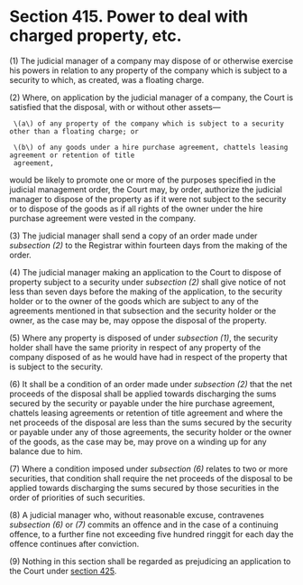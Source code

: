 # Section 415. Power to deal with charged property, etc.

\(1\) The judicial manager of a company may dispose of or otherwise exercise his powers in relation to any property of the company which is subject to a security to which, as created, was a floating charge.

\(2\) Where, on application by the judicial manager of a company, the Court is satisfied that the disposal, with or without other assets—

     \(a\) of any property of the company which is subject to a security other than a floating charge; or

     \(b\) of any goods under a hire purchase agreement, chattels leasing agreement or retention of title  
     agreement,

would be likely to promote one or more of the purposes specified in the judicial management order, the Court may, by order, authorize the judicial manager to dispose of the property as if it were not subject to the security or to dispose of the goods as if all rights of the owner under the hire purchase agreement were vested in the company.

\(3\) The judicial manager shall send a copy of an order made under _subsection \(2\)_ to the Registrar within fourteen days from the making of the order.

\(4\) The judicial manager making an application to the Court to dispose of property subject to a security under _subsection \(2\)_ shall give notice of not less than seven days before the making of the application, to the security holder or to the owner of the goods which are subject to any of the agreements mentioned in that subsection and the security holder or the owner, as the case may be, may oppose the disposal of the property.

\(5\) Where any property is disposed of under _subsection \(1\)_, the security holder shall have the same priority in respect of any property of the company disposed of as he would have had in respect of the property that is subject to the security.

\(6\) It shall be a condition of an order made under _subsection \(2\)_ that the net proceeds of the disposal shall be applied towards discharging the sums secured by the security or payable under the hire purchase agreement, chattels leasing agreements or retention of title agreement and where the net proceeds of the disposal are less than the sums secured by the security or payable under any of those agreements, the security holder or the owner of the goods, as the case may be, may prove on a winding up for any balance due to him.

\(7\) Where a condition imposed under _subsection \(6\)_ relates to two or more securities, that condition shall require the net proceeds of the disposal to be applied towards discharging the sums secured by those securities in the order of priorities of such securities.

\(8\) A judicial manager who, without reasonable excuse, contravenes _subsection \(6\)_ or _\(7\)_ commits an offence and in the case of a continuing offence, to a further fine not exceeding five hundred ringgit for each day the offence continues after conviction.

\(9\) Nothing in this section shall be regarded as prejudicing an application to the Court under [section 425](section-425.-protection-of-interests-of-creditors-and-members.md).

